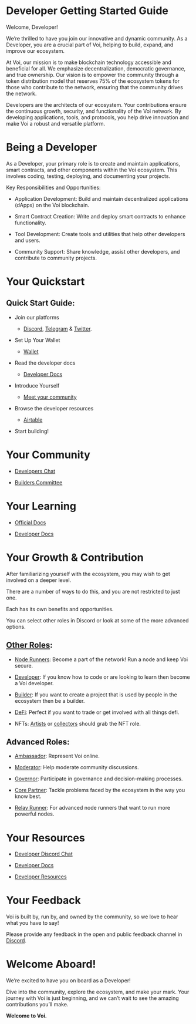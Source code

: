 # Developer Getting Started Guide

Welcome, Developer! 

We’re thrilled to have you join our innovative and dynamic community. As a Developer, you are a crucial part of Voi, helping to build, expand, and improve our ecosystem.

At Voi, our mission is to make blockchain technology accessible and beneficial for all. We emphasize decentralization, democratic governance, and true ownership. Our vision is to empower the community through a token distribution model that reserves 75% of the ecosystem tokens for those who contribute to the network, ensuring that the community drives the network.

Developers are the architects of our ecosystem. Your contributions ensure the continuous growth, security, and functionality of the Voi network. By developing applications, tools, and protocols, you help drive innovation and make Voi a robust and versatile platform.


# Being a Developer

As a Developer, your primary role is to create and maintain applications, smart contracts, and other components within the Voi ecosystem. This involves coding, testing, deploying, and documenting your projects.

Key Responsibilities and Opportunities:

- Application Development: Build and maintain decentralized applications (dApps) on the Voi blockchain.

- Smart Contract Creation: Write and deploy smart contracts to enhance functionality.

- Tool Development: Create tools and utilities that help other developers and users.

- Community Support: Share knowledge, assist other developers, and contribute to community projects.


# Your Quickstart

## Quick Start Guide:

- Join our platforms 
    - [Discord](https://discord.gg/vnFbrJrHeW), [Telegram](https://t.me/VoiOfficial) & [Twitter](https://x.com/Voi_Net).

- Set Up Your Wallet
    - [Wallet](https://kibis.is/)

- Read the developer docs
    - [Developer Docs](../developers/start-here.md)

- Introduce Yourself
    - [Meet your community](https://discord.com/channels/1055863853633785857/1157684453607493652)

- Browse the developer resources
    - [Airtable](https://airtable.com/appGaBZCbfqQe5NRX/shrRt1m9tH5fkRTMO) 

- Start building!

# Your Community

- [Developers Chat](https://discord.com/channels/1055863853633785857/1157684453607493652)

- [Builders Committee](../governance/committees/builders.md)

# Your Learning

- [Official Docs](https://docs.voi.network/)

- [Developer Docs](https://docs.voi.network/developers/start-here/)

# Your Growth & Contribution

After familiarizing yourself with the ecosystem, you may wish to get involved on a deeper level. 

There are a number of ways to do this, and you are not restricted to just one. 

Each has its own benefits and opportunities. 

You can select other roles in Discord or look at some of the more advanced options.

## [Other Roles](https://discord.com/channels/1055863853633785857/1157678590196973728/1257675380454723604):

- [Node Runners](node-runners.md): Become a part of the network! Run a node and keep Voi secure.

- [Developer](developers.md): If you know how to code or are looking to learn then become a Voi developer.

- [Builder](builders.md): If you want to create a project that is used by people in the ecosystem then be a builder.

- [DeFi](traders.md): Perfect if you want to trade or get involved with all things defi.

- NFTs: [Artists](artists.md) or [collectors](collectors.md) should grab the NFT role.

## Advanced Roles:

- [Ambassador](advanced/ambassadors.md): Represent Voi online.

- [Moderator](advanced/moderators.md): Help moderate community discussions.

- [Governor](advanced/governors.md): Participate in governance and decision-making processes.

- [Core Partner](advanced/core-partners.md): Tackle problems faced by the ecosystem in the way you know best.

- [Relay Runner](advanced/relay-runners.md): For advanced node runners that want to run more powerful nodes.


# Your Resources

- [Developer Discord Chat](https://discord.com/channels/1055863853633785857/1157684453607493652)

- [Developer Docs](../developers/start-here.md)

- [Developer Resources](https://airtable.com/appGaBZCbfqQe5NRX/shrRt1m9tH5fkRTMO)

# Your Feedback

Voi is built by, run by, and owned by the community, so we love to hear what you have to say! 

Please provide any feedback in the open and public feedback channel in [Discord](https://discord.com/channels/1055863853633785857/1201927574289403974).

# Welcome Aboard!

We’re excited to have you on board as a Developer! 

Dive into the community, explore the ecosystem, and make your mark. Your journey with Voi is just beginning, and we can’t wait to see the amazing contributions you’ll make.

**Welcome to Voi.**
